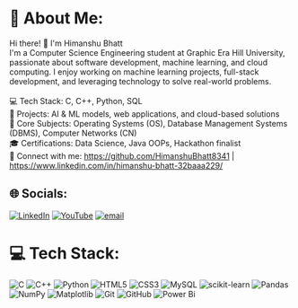 # 💫 About Me:
Hi there! 👋 I'm Himanshu Bhatt<br>I'm a Computer Science Engineering student at Graphic Era Hill University, passionate about software development, machine learning, and cloud computing. I enjoy working on machine learning projects, full-stack development, and leveraging technology to solve real-world problems.<br><br>💻 Tech Stack: C, C++, Python, SQL<br>🚀 Projects: AI & ML models, web applications, and cloud-based solutions<br>📌 Core Subjects: Operating Systems (OS), Database Management Systems (DBMS), Computer Networks (CN)<br>🎓 Certifications: Data Science, Java OOPs, Hackathon finalist<br>🔗 Connect with me: https://github.com/HimanshuBhatt8341 | https://www.linkedin.com/in/himanshu-bhatt-32baaa229/


## 🌐 Socials:
[![LinkedIn](https://img.shields.io/badge/LinkedIn-%230077B5.svg?logo=linkedin&logoColor=white)](https://linkedin.com/in/https://www.linkedin.com/in/himanshu-bhatt-32baaa229/) [![YouTube](https://img.shields.io/badge/YouTube-%23FF0000.svg?logo=YouTube&logoColor=white)](https://youtube.com/@www.youtube.com/@HimanshuBhatt0077) [![email](https://img.shields.io/badge/Email-D14836?logo=gmail&logoColor=white)](mailto:himanshubhatt8341@gmail.com) 

# 💻 Tech Stack:
![C](https://img.shields.io/badge/c-%2300599C.svg?style=for-the-badge&logo=c&logoColor=white) ![C++](https://img.shields.io/badge/c++-%2300599C.svg?style=for-the-badge&logo=c%2B%2B&logoColor=white) ![Python](https://img.shields.io/badge/python-3670A0?style=for-the-badge&logo=python&logoColor=ffdd54) ![HTML5](https://img.shields.io/badge/html5-%23E34F26.svg?style=for-the-badge&logo=html5&logoColor=white) ![CSS3](https://img.shields.io/badge/css3-%231572B6.svg?style=for-the-badge&logo=css3&logoColor=white) ![MySQL](https://img.shields.io/badge/mysql-4479A1.svg?style=for-the-badge&logo=mysql&logoColor=white) ![scikit-learn](https://img.shields.io/badge/scikit--learn-%23F7931E.svg?style=for-the-badge&logo=scikit-learn&logoColor=white) ![Pandas](https://img.shields.io/badge/pandas-%23150458.svg?style=for-the-badge&logo=pandas&logoColor=white) ![NumPy](https://img.shields.io/badge/numpy-%23013243.svg?style=for-the-badge&logo=numpy&logoColor=white) ![Matplotlib](https://img.shields.io/badge/Matplotlib-%23ffffff.svg?style=for-the-badge&logo=Matplotlib&logoColor=black) ![Git](https://img.shields.io/badge/git-%23F05033.svg?style=for-the-badge&logo=git&logoColor=white) ![GitHub](https://img.shields.io/badge/github-%23121011.svg?style=for-the-badge&logo=github&logoColor=white) ![Power Bi](https://img.shields.io/badge/power_bi-F2C811?style=for-the-badge&logo=powerbi&logoColor=black)



<!-- Proudly created with GPRM ( https://gprm.itsvg.in ) -->
